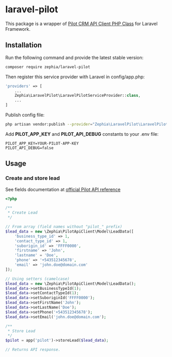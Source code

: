 # laravel-pilot
This package is a wrapper of [Pilot CRM API Client PHP Class](https://github.com/zephia/pilot-api-client) for Laravel Framework.

## Installation

Run the following command and provide the latest stable version:

```bash
composer require zephia/laravel-pilot
```

Then register this service provider with Laravel in config/app.php:

```php
'providers' => [
    ...
    Zephia\LaravelPilot\LaravelPilotServiceProvider::class,
    ...
]
```

Publish config file:

```bash
php artisan vendor:publish --provider="Zephia\LaravelPilot\LaravelPilotServiceProvider" --tag="config"
```

Add **PILOT_APP_KEY** and **PILOT_API_DEBUG** constants to your .env file:

```
PILOT_APP_KEY=YOUR-PILOT-APP-KEY
PILOT_API_DEBUG=false
```

## Usage
### Create and store lead

See fields documentation at [official Pilot API reference](http://www.pilotsolution.com.ar/home/api.php)

```php
<?php

/**
 * Create Lead
 */

// From array (field names without "pilot_" prefix)
$lead_data = new \Zephia\PilotApiClient\Model\LeadData([
    'business_type_id' => 1,
    'contact_type_id' => 1,
    'suborigin_id' => 'FFFF0000',
    'firstname' => 'John',
    'lastname' = 'Doe',
    'phone' => '+543512345678',
    'email' => 'john.doe@domain.com'
]);

// Using setters (camelcase)
$lead_data = new \Zephia\PilotApiClient\Model\LeadData();
$lead_data->setBusinessTypeId(1);
$lead_data->setContactTypeId(1);
$lead_data->setSuboriginId('FFFF0000');
$lead_data->setFirstName('John');
$lead_data->setLastName('Doe');
$lead_data->setPhone('+543512345678');
$lead_data->setEmail('john.doe@domain.com');

/**
 * Store Lead
 */
$pilot = app('pilot')->storeLead($lead_data);

// Returns API response.
```


